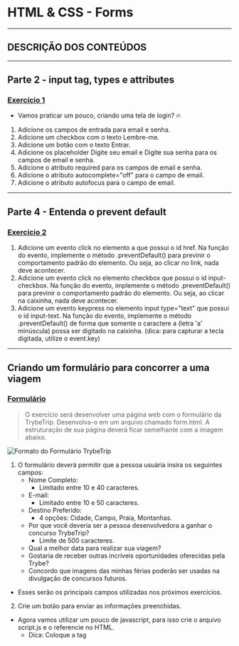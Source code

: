 # HTML & CSS - Forms

---

## DESCRIÇÃO DOS CONTEÚDOS

---

## Parte 2 - input tag, types e attributes

### [Exercício 1](./exercicio1/)

- Vamos praticar um pouco, criando uma tela de login? 🔥
1. Adicione os campos de entrada para email e senha.
2. Adicione um checkbox com o texto Lembre-me.
3. Adicione um botão com o texto Entrar.
4. Adicione os placeholder Digite seu email e Digite sua senha para os campos de email e senha.
5. Adicione o atributo required para os campos de email e senha.
6. Adicione o atributo autocomplete="off" para o campo de email.
7. Adicione o atributo autofocus para o campo de email.

---

## Parte 4 - Entenda o prevent default

### [Exercicio 2](./exercicio2/)

1. Adicione um evento click no elemento a que possui o id href. Na função do evento, implemente o método .preventDefault() para previnir o comportamento padrão do elemento. Ou seja, ao clicar no link, nada deve acontecer.
2. Adicione um evento click no elemento checkbox que possui o id input-checkbox. Na função do evento, implemente o método .preventDefault() para previnir o comportamento padrão do elemento. Ou seja, ao clicar na caixinha, nada deve acontecer.
3. Adicione um evento keypress no elemento input type="text" que possui o id input-text. Na função do evento, implemente o método .preventDefault() de forma que somente o caractere a (letra 'a' minúscula) possa ser digitado na caixinha. (dica: para capturar a tecla digitada, utilize o event.key)

---

## Criando um formulário para concorrer a uma viagem

### [Formulário](./formulario/)

 > O exercício será desenvolver uma página web com o formulário da TrybeTrip. Desenvolva-o em um arquivo chamado form.html. A estruturação de sua página deverá ficar semelhante com a imagem abaixo.

![Formato do Formulário TrybeTrip](https://assets.app.betrybe.com/fundamentals/html-forms/images/Excalidraw-forms-94cb593582e99fd08f284274fd8b50ab.png)

1. O formulário deverá permitir que a pessoa usuária insira os seguintes campos:
    - Nome Completo:
        - Limitado entre 10 e 40 caracteres.
    - E-mail:
        - Limitado entre 10 e 50 caracteres.
    - Destino Preferido:
        - 4 opções: Cidade, Campo, Praia, Montanhas.
    - Por que você deveria ser a pessoa desenvolvedora a ganhar o concurso TrybeTrip?
        - Limite de 500 caracteres.
    - Qual a melhor data para realizar sua viagem?
    - Gostaria de receber outras incríveis oportunidades oferecidas pela Trybe?
    - Concordo que imagens das minhas férias poderão ser usadas na divulgação de concursos futuros.

- Esses serão os principais campos utilizadas nos próximos exercícios.
2. Crie um botão para enviar as informações preenchidas.

- Agora vamos utilizar um pouco de javascript, para isso crie o arquivo script.js e o referencie no HTML.
    - Dica: Coloque a tag <script> no final do seu body.
3. Interrompa o comportamento padrão do botão submit utilizando o método preventDefault().
4. Crie um botão que limpe as informações contidas nos campos;

